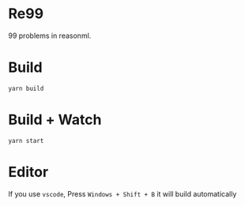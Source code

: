 # Re99

99 problems in reasonml.

# Build

```
yarn build
```

# Build + Watch

```
yarn start
```

# Editor

If you use `vscode`, Press `Windows + Shift + B` it will build automatically

